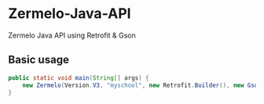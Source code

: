 # Zermelo-Java-API
Zermelo Java API using Retrofit &amp; Gson

## Basic usage
```java
public static void main(String[] args) {
    new Zermelo(Version.V3, "myschool", new Retrofit.Builder(), new GsonBuilder(), new SystemLogger());
}
```
